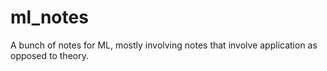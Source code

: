# ml_notes
A bunch of notes for ML, mostly involving notes that involve application as opposed to theory.
